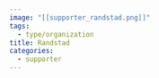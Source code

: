 ```yaml
---
image: "[[supporter_randstad.png]]"
tags:
  - type/organization
title: Randstad
categories:
  - supporter
---
```

